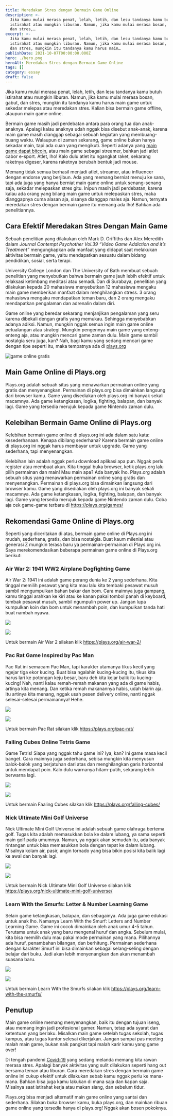 ```yaml
---
title: Meredakan Stres dengan Bermain Game Online
description: >-
  Jika kamu mulai merasa penat, lelah, letih, dan lesu tandanya kamu butuh
  istirahat atau mungkin liburan. Namun, jika kamu mulai merasa bosan, gabut,
  dan stres,…
excerpt: >-
  Jika kamu mulai merasa penat, lelah, letih, dan lesu tandanya kamu butuh
  istirahat atau mungkin liburan. Namun, jika kamu mulai merasa bosan, gabut,
  dan stres, mungkin itu tandanya kamu harus main…
publishDate: 2021-10-07T00:00:00.000Z
hero: ./hero.png
heroAlt: Meredakan Stres dengan Bermain Game Online
tags: []
category: essay
draft: false
---
```


Jika kamu mulai merasa penat, lelah, letih, dan lesu tandanya kamu butuh istirahat atau mungkin liburan. Namun, jika kamu mulai merasa bosan, gabut, dan stres, mungkin itu tandanya kamu harus main game untuk sekedar melepas atau meredakan stres. Kalian bisa bermain game offline, ataupun main game online.

Bermain game masih jadi perdebatan antara para orang tua dan anak-anaknya. Apalagi kalau anaknya udah nggak bisa disebut anak-anak, karena main game masih dianggap sebagai sebuah kegiatan yang membuang-buang waktu. Walaupun di zaman sekarang, game online bukan hanya sekadar main, tapi ada cuan yang mengikuti. Seperti adanya yang [main game dapat bitcoin](/blog/cuma-main-game-bisa-menghasilkan-bitcoin-btc-usd/), atau main game sebagai streamer, bahkan jadi atlet cabor e-sport. Atlet, lho! Kalo dulu atlet itu ngangkat raket, sekarang raketnya digeser, karena raketnya berubah bentuk jadi mouse.

Memang tidak semua berhasil menjadi atlet, streamer, atau influencer dengan endorse yang berjibun. Ada yang memang berniat menuju ke sana, tapi ada juga yang hanya berniat main game online untuk senang-senang saja, sekadar melepaskan stres gitu. Inipun masih jadi perdebatan, karena kalau ada orang yang bilang main game untuk melepaskan stres, maka dianggapnya cuma alasan aja, sisanya dianggap males aja. Namun, ternyata meredakan stres dengan bermain game itu memang ada lho! Bahkan ada penelitiannya.

## Cara Efektif Meredakan Stres Dengan Main Game

Sebuah penelitian yang dilakukan oleh Mark D. Griffiths dan Alex Meredith dalam _Journal Contempt Psychother Vol.39 “Video Game Addiction and it’s Treatment”_ mengungkapkan ada manfaat yang didapat saat melakukan aktivitas bermain game, yaitu mendapatkan sesuatu dalam bidang pendidikan, sosial, serta terapi.

University College London dan The University of Bath membuat sebuah penelitian yang menyebutkan bahwa bermain game jauh lebih efektif untuk relaksasi ketimbang meditasi atau semadi. Dan di Surabaya, penelitian yang dilakukan kepada 20 mahasiswa menyebutkan 12 mahasiswa mengaku main game memberikan manfaat dalam menghilangkan stress. 3 orang mahasiswa mengaku mendapatkan teman baru, dan 2 orang mengaku mendapatkan pengalaman dan adrenalin dalam diri.

Game online yang beredar sekarang menjanjikan pengalaman yang seru karena dibekali dengan grafis yang memukau. Sehingga menyebabkan adanya adiksi. Namun, mungkin nggak semua ingin main game online petualangan atau strategi. Mungkin pengennya main game yang enteng-enteng aja, atau mungkin mencari game zaman dulu. Main game sambil nostalgia seru juga, kan? Nah, bagi kamu yang sedang mencari game dengan tipe seperti itu, maka tempatnya ada di <a href="https://plays.org">plays.org</a>

![game online gratis](./images/game-online-gratis.png)

## Main Game Online di Plays.org

Plays.org adalah sebuah situs yang menawarkan permainan online yang gratis dan menyenangkan. Permainan di plays.org bisa dimainkan langsung dari browser kamu. Game yang disediakan oleh plays.org ini banyak sekali macamnya. Ada game ketangkasan, logika, fighting, balapan, dan banyak lagi. Game yang tersedia merujuk kepada game Nintendo zaman dulu.

## Kelebihan Bermain Game Online di Plays.org

Kelebihan bermain game online di plays.org ini ada dalam satu kata: kesederhanaan. Kenapa dibilang sederhana? Karena bermain game online di plays.org ini nggak harus membayar untuk upgrade. Game yang sederhana, tapi menyenangkan.

Kelebihan lain adalah nggak perlu download aplikasi apa pun. Nggak perlu register atau membuat akun. Kita tinggal buka browser, ketik plays.org lalu pilih permainan dan main! Mau main apa? Ada banyak lho. Plays.org adalah sebuah situs yang menawarkan permainan online yang gratis dan menyenangkan. Permainan di plays.org bisa dimainkan langsung dari browser kamu. Game yang disediakan oleh plays.org ini banyak sekali macamnya. Ada game ketangkasan, logika, fighting, balapan, dan banyak lagi. Game yang tersedia merujuk kepada game Nintendo zaman dulu. Coba aja cek game-game terbaru di <a href="https://plays.org/games/">https://plays.org/games/</a>

## Rekomendasi Game Online di Plays.org

Seperti yang diceritakan di atas, bermain game online di Plays.org ini mudah, sederhana, gratis, dan bisa nostalgia. Buat kaum milenial atau generasi Z mungkin terasa baru ya permainan-permainan di Plays.org ini. Saya merekomendasikan beberapa permainan game online di Plays.org berikut:

### Air War 2: 1941 WW2 Airplane Dogfighting Game

Air War 2: 1941 ini adalah game perang dunia ke 2 yang sederhana. Kita tinggal memilih pesawat yang kita mau lalu kita tembaki pesawat musuh sambil mengumpulkan bahan bakar dan bom. Cara mainnya juga gampang, kamu tinggal arahkan ke kiri atau ke kanan pakai tombol panah di keyboard, tembak pesawat musuh, sambil ngumpulin power up. Jangan lupa kumpulkan koin dan bom untuk menambah poin, dan kumpulkan tanda hati buat nambah nyawa.

![](./images/air-wars-2.jpg)

![](./images/air-wars-2-play.jpg)

Untuk bermain Air War 2 silakan klik <a href="https://plays.org/air-war-2/">https://plays.org/air-war-2/</a>

### Pac Rat Game Inspired by Pac Man

Pac Rat ini semacam Pac Man, tapi karakter utamanya tikus kecil yang ngejar tiga ekor kucing. Buat bisa ngalahin kucing-kucing itu, tikus kita harus lari ke potongan keju besar, baru deh kita kejar balik itu kucing-kucing! Nah, nanti kalau remah-remah makanan yang ada di game habis, artinya kita menang. Dan ketika remah makanannya habis, udah biarin aja. Itu artinya kita menang, nggak usah pesen delivery online, nanti nggak selesai-selesai permainannya! Hehe.

![](./images/pac-rat.jpg)

![](./images/pac-rat-play.jpg)

Untuk bermain Pac Rat silakan klik <a href="https://plays.org/pac-rat/">https://plays.org/pac-rat/</a>

### Falling Cubes Online Tetris Game

Game Tetris! Siapa yang nggak tahu game ini? Iya, kan? Ini game masa kecil banget. Cara mainnya juga sederhana, sebisa mungkin kita menyusun balok-balok yang berjatuhan dari atas dan menghilangkan garis horizontal untuk mendapat poin. Kalo dulu warnanya hitam-putih, sekarang lebih berwarna lagi.

![](./images/falling-cubes.jpg)

![](./images/falling-cubes-play.jpg)

Untuk bermain Faaling Cubes silakan klik <a href="https://plays.org/falling-cubes/">https://plays.org/falling-cubes/</a>

### Nick Ultimate Mini Golf Universe

Nick Ultimate Mini Golf Universe ini adalah sebuah game olahraga bertema golf. Tugas kita adalah memasukkan bola ke dalam lubang, ya sama seperti main golf pada umumnya. Namun, ya nggak akan semudah itu, ada banyak rintangan untuk bisa memasukkan bola dengan tepat ke dalam lubang. Misalnya kolam air, pasir, angin tornado yang bisa bikin posisi kita balik lagi ke awal dan banyak lagi.

![](./images/nick-ultimate-golf.jpg)

![](./images/nick-ultimate-golf-play.jpg)

Untuk bermain Nick Ultimate Mini Golf Universe silakan klik <a href="https://plays.org/nick-ultimate-mini-golf-universe/">https://plays.org/nick-ultimate-mini-golf-universe/</a>

### Learn With the Smurfs: Letter & Number Learning Game

Selain game ketangkasan, balapan, dan sebagainya. Ada juga game edukasi untuk anak lho. Namanya Learn With the Smurf: Letters and Number Learning Game. Game ini cocok dimainkan oleh anak umur 4-5 tahun. Terutama untuk anak yang baru mengenal huruf dan angka. Sebelum mulai, kita bisa memilih dulu mau pakai mode permainan yang mana. Pilihannya ada huruf, penambahan bilangan, dan berhitung. Permainan sederhana dengan karakter Smurf ini bisa dimainkan sebagai selang-seling dengan belajar dari buku. Jadi akan lebih menyenangkan dan akan menambah suasana baru.

![](./images/learn-with-smurfs.jpg)

![](./images/learn-with-smurfs-play.jpg)

Untuk bermain Learn With the Smurfs silakan klik <a href="https://plays.org/learn-with-the-smurfs/">https://plays.org/learn-with-the-smurfs/</a>

## Penutup

Main game online memang menyenangkan, baik itu dengan tujuan iseng, atau memang ingin jadi profesional gamer. Namun, tetap ada syarat dan ketentuan yang berlaku. Misalkan main game setelah tugas sekolah, tugas kampus, atau tugas kantor selesai dikerjakan. Jangan sampai pas meeting malah main game, bukan naik pangkat tapi malah karir kamu yang game over!

Di tengah pandemi [Covid-19](/covid19/) yang sedang melanda memang kita rawan merasa stres. Apalagi banyak aktivitas yang sulit dilakukan seperti hang out bersama teman atau liburan. Cara meredakan stres dengan bermain game online ini cukup efektif untuk dilakukan sebab kamu nggak perlu ke mana-mana. Bahkan bisa juga kamu lakukan di mana saja dan kapan saja. Misalnya saat istirahat kerja atau makan siang, dan sebelum tidur.

Plays.org bisa menjadi alternatif main game online yang santai dan sederhana. Silakan buka browser kamu, buka plays.org, dan mainkan ribuan game online yang tersedia hanya di plays.org! Nggak akan bosen pokoknya.

